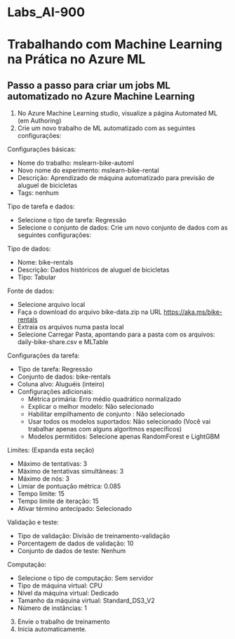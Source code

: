 # Labs_AI-900

# Trabalhando com Machine Learning na Prática no Azure ML

## Passo a passo para criar um jobs ML automatizado no Azure Machine Learning

1. No Azure Machine Learning studio, visualize a página Automated ML (em Authoring)
2. Crie um novo trabalho de ML automatizado com as seguintes configurações:

Configurações básicas:
- Nome do trabalho: mslearn-bike-automl
- Novo nome do experimento: mslearn-bike-rental
- Descrição: Aprendizado de máquina automatizado para previsão de aluguel de bicicletas
- Tags: nenhum

Tipo de tarefa e dados:
- Selecione o tipo de tarefa: Regressão
- Selecione o conjunto de dados: Crie um novo conjunto de dados com as seguintes configurações:

Tipo de dados:
- Nome: bike-rentals
- Descrição: Dados históricos de aluguel de bicicletas
- Tipo: Tabular

Fonte de dados:
- Selecione arquivo local
- Faça o download do arquivo bike-data.zip na URL https://aka.ms/bike-rentals
- Extraia os arquivos numa pasta local
- Selecione Carregar Pasta, apontando para a pasta com os arquivos: daily-bike-share.csv e MLTable

Configurações da tarefa:
- Tipo de tarefa: Regressão
- Conjunto de dados: bike-rentals
- Coluna alvo: Aluguéis (inteiro)
- Configurações adicionais:
  - Métrica primária: Erro médio quadrático normalizado
  - Explicar o melhor modelo: Não selecionado
  - Habilitar empilhamento de conjunto : Não selecionado
  - Usar todos os modelos suportados: Não selecionado (Você vai trabalhar apenas com alguns algoritmos específicos)
  - Modelos permitidos: Selecione apenas RandomForest e LightGBM

Limites: (Expanda esta seção)
- Máximo de tentativas: 3
- Máximo de tentativas simultâneas: 3
- Máximo de nós: 3
- Limiar de pontuação métrica: 0.085
- Tempo limite: 15
- Tempo limite de iteração: 15
- Ativar término antecipado: Selecionado

Validação e teste:
- Tipo de validação: Divisão de treinamento-validação
- Porcentagem de dados de validação: 10
- Conjunto de dados de teste: Nenhum

Computação:
- Selecione o tipo de computação: Sem servidor
- Tipo de máquina virtual: CPU
- Nível da máquina virtual: Dedicado
- Tamanho da máquina virtual: Standard_DS3_V2
- Número de instâncias: 1

3. Envie o trabalho de treinamento
4. Inicia automaticamente.

